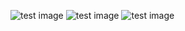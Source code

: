 ![test image](assets/images/hans-isaacson-x45YKb0QmbA-unsplash.jpg)
![test image](assets/images/hans-isaacson-x45YKb0QmbA-unsplash.jpg)
![test image](assets/images/hans-isaacson-x45YKb0QmbA-unsplash.jpg)
